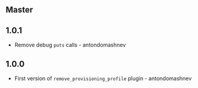 ## Master


## 1.0.1

* Remove debug `puts` calls - antondomashnev


## 1.0.0

* First version of `remove_provisioning_profile` plugin - antondomashnev
